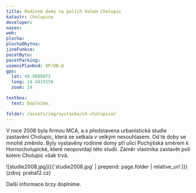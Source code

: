 ```yaml
---
title: Rodinné domy na polích kolem Cholupic
katastr: Cholupice
developer:
nazev:
web:
plocha:
plochaObytna:
jineFunkce:
pocetBytu:
pocetParking:
uzemniPlanKod: OP/OB-A
gps:
  lat: 49.9888072
  long: 14.4419158
  zoom: 14

textbox:
  text: Doplníme.

folder: /assets/img/vystavba/ch-cholupice/
---
```


V roce 2008 byla firmou MCA, a.s představena urbanistická studie zastavění Cholupic, která se setkala v velkým nesouhlasem. Od té doby se mnohé změnilo. Byly vystavěny rodinné domy při ulici Pochýšská směrem k Hornocholupické, které neopovídají této studii. Záměr vlastníka zastavět polí kolem Cholupic však trvá.

![studie2008.jpg]({{'studie2008.jpg' | prepend: page.folder | relative_url }})
(zdroj: praha12.cz)

Další informace brzy doplníme.
